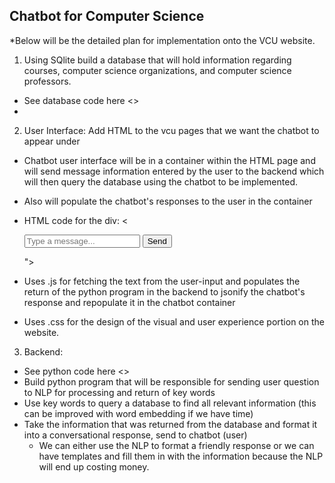 ## Chatbot for Computer Science

*Below will be the detailed plan for implementation onto the VCU  website.

1) Using SQlite build a database that will hold information regarding courses, computer science organizations, and computer science professors.
  - See database code here <>
  - 
2) User Interface: Add HTML to the vcu pages that we want the chatbot to appear under
  - Chatbot user interface will be in a container within the HTML page and will send message information entered by the user to the backend which will then query       the database using the chatbot to be implemented.
  - Also will populate the chatbot's responses to the user in the container
  - HTML code for the div:
      <<div class="chatbot-container">
        <div id="chatbox">
            <div id="messages"></div>
            <input type="text" id="user-input" placeholder="Type a message..." onkeydown="checkKey(event)">
            <button onclick="sendMessage()">Send</button>
        </div>
    </div>

    <script src="{{ url_for('static', filename='chatbot.js') }}"></script>">
    
  - Uses .js for fetching the text from the user-input and populates the return of the python program in the backend to jsonify the chatbot's response and repopulate it in the chatbot container
  - Uses .css for the design of the visual and user experience portion on the website.
    
3) Backend:
- See python code here <>
- Build python program that will be responsible for sending user question to NLP for processing and return of key words
- Use key words to query a database to find all relevant information (this can be improved with word embedding if we have time)
- Take the information that was returned from the database and format it into a conversational response, send to chatbot (user)
    - We can either use the NLP to format a friendly response or we can have templates and fill them in with the information because the NLP will end up costing money.























